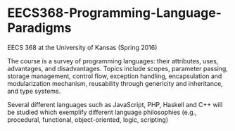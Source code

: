 # EECS368-Programming-Language-Paradigms

EECS 368 at the University of Kansas (Spring 2016)

The course is a survey of programming languages: their attributes, uses, advantages, and disadvantages. Topics include scopes, parameter passing, storage management, control flow, exception handling, encapsulation and modularization mechanism, reusability through genericity and inheritance, and type systems. 

Several different languages such as JavaScript, PHP, Haskell and C++ will be studied which exemplify different language philosophies (e.g., procedural, functional, object-oriented, logic, scripting) 
